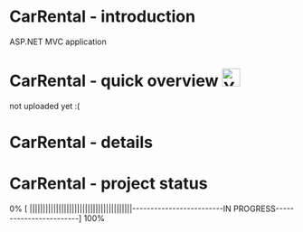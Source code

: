 # CarRental - introduction
ASP.NET MVC application

# CarRental - quick overview <a href="http://www.youtube.com/"><img src="https://upload.wikimedia.org/wikipedia/commons/thumb/0/09/YouTube_full-color_icon_%282017%29.svg/159px-YouTube_full-color_icon_%282017%29.svg.png" alt="Youtube icon, link to youtube video: CarRental - quick overview" width="32"></a>
not uploaded yet :(

# CarRental - details


# CarRental - project status
0% [ |||||||||||||||||||||||||||||||||||||||-------------------------IN PROGRESS------------------------] 100%